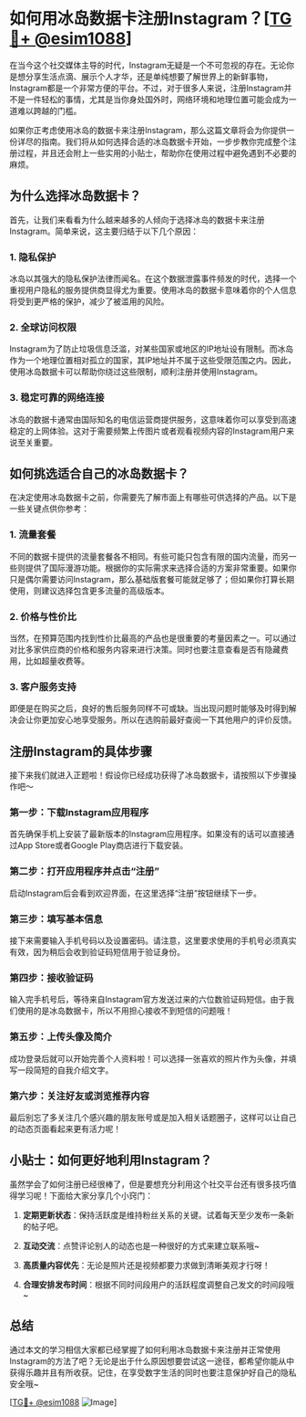 # 如何用冰岛数据卡注册Instagram？[[TG💪+ @esim1088](https://t.me/s/esim1088)]

在当今这个社交媒体主导的时代，Instagram无疑是一个不可忽视的存在。无论你是想分享生活点滴、展示个人才华，还是单纯想要了解世界上的新鲜事物，Instagram都是一个非常方便的平台。不过，对于很多人来说，注册Instagram并不是一件轻松的事情，尤其是当你身处国外时，网络环境和地理位置可能会成为一道难以跨越的门槛。

如果你正考虑使用冰岛的数据卡来注册Instagram，那么这篇文章将会为你提供一份详尽的指南。我们将从如何选择合适的冰岛数据卡开始，一步步教你完成整个注册过程，并且还会附上一些实用的小贴士，帮助你在使用过程中避免遇到不必要的麻烦。

## 为什么选择冰岛数据卡？

首先，让我们来看看为什么越来越多的人倾向于选择冰岛的数据卡来注册Instagram。简单来说，这主要归结于以下几个原因：

### 1. **隐私保护**
   冰岛以其强大的隐私保护法律而闻名。在这个数据泄露事件频发的时代，选择一个重视用户隐私的服务提供商显得尤为重要。使用冰岛的数据卡意味着你的个人信息将受到更严格的保护，减少了被滥用的风险。

### 2. **全球访问权限**
   Instagram为了防止垃圾信息泛滥，对某些国家或地区的IP地址设有限制。而冰岛作为一个地理位置相对孤立的国家，其IP地址并不属于这些受限范围之内。因此，使用冰岛数据卡可以帮助你绕过这些限制，顺利注册并使用Instagram。

### 3. **稳定可靠的网络连接**
   冰岛的数据卡通常由国际知名的电信运营商提供服务，这意味着你可以享受到高速稳定的上网体验。这对于需要频繁上传图片或者观看视频内容的Instagram用户来说至关重要。

## 如何挑选适合自己的冰岛数据卡？

在决定使用冰岛数据卡之前，你需要先了解市面上有哪些可供选择的产品。以下是一些关键点供你参考：

### 1. **流量套餐**
   不同的数据卡提供的流量套餐各不相同。有些可能只包含有限的国内流量，而另一些则提供了国际漫游功能。根据你的实际需求来选择合适的方案非常重要。如果你只是偶尔需要访问Instagram，那么基础版套餐可能就足够了；但如果你打算长期使用，则建议选择包含更多流量的高级版本。

### 2. **价格与性价比**
   当然，在预算范围内找到性价比最高的产品也是很重要的考量因素之一。可以通过对比多家供应商的价格和服务内容来进行决策。同时也要注意查看是否有隐藏费用，比如超量收费等。

### 3. **客户服务支持**
   即便是在购买之后，良好的售后服务同样不可或缺。当出现问题时能够及时得到解决会让你更加安心地享受服务。所以在选购前最好查阅一下其他用户的评价反馈。

## 注册Instagram的具体步骤

接下来我们就进入正题啦！假设你已经成功获得了冰岛数据卡，请按照以下步骤操作吧～

### 第一步：下载Instagram应用程序
   首先确保手机上安装了最新版本的Instagram应用程序。如果没有的话可以直接通过App Store或者Google Play商店进行下载安装。

### 第二步：打开应用程序并点击“注册”
   启动Instagram后会看到欢迎界面，在这里选择“注册”按钮继续下一步。

### 第三步：填写基本信息
   接下来需要输入手机号码以及设置密码。请注意，这里要求使用的手机号必须真实有效，因为稍后会收到验证码短信用于验证身份。

### 第四步：接收验证码
   输入完手机号后，等待来自Instagram官方发送过来的六位数验证码短信。由于我们使用的是冰岛数据卡，所以不用担心接收不到短信的问题哦！

### 第五步：上传头像及简介
   成功登录后就可以开始完善个人资料啦！可以选择一张喜欢的照片作为头像，并填写一段简短的自我介绍文字。

### 第六步：关注好友或浏览推荐内容
   最后别忘了多关注几个感兴趣的朋友账号或是加入相关话题圈子，这样可以让自己的动态页面看起来更有活力呢！

## 小贴士：如何更好地利用Instagram？

虽然学会了如何注册已经很棒了，但是要想充分利用这个社交平台还有很多技巧值得学习呢！下面给大家分享几个小窍门：

1. **定期更新状态**：保持活跃度是维持粉丝关系的关键。试着每天至少发布一条新的帖子吧。
   
2. **互动交流**：点赞评论别人的动态也是一种很好的方式来建立联系哦~
   
3. **高质量内容优先**：无论是照片还是视频都要力求做到清晰美观才行呀！

4. **合理安排发布时间**：根据不同时间段用户的活跃程度调整自己发文的时间段哦~

## 总结

通过本文的学习相信大家都已经掌握了如何利用冰岛数据卡来注册并正常使用Instagram的方法了吧？无论是出于什么原因想要尝试这一途径，都希望你能从中获得乐趣并且有所收获。记住，在享受数字生活的同时也要注意保护好自己的隐私安全哦~

[[TG💪+ @esim1088](https://t.me/s/esim1088) ![Image](https://i.postimg.cc/4NQfJmqS/Snipaste-2025-05-13-00-14-12.png)]